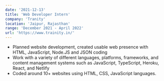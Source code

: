```yaml
---
date: '2021-12-13'
title: 'Web Developer Intern'
company: 'Tranity'
location: 'Jaipur, Rajasthan'
range: 'December 2021 - April 2022'
url: 'https://www.trainity.in/'
---
```


- Planned website development, created usable web presence with HTML, JavaScript, Node.JS and JSON coding
- Work with a variety of different languages, platforms, frameworks, and content management systems such as JavaScript, TypeScript, Heroku, React, and Netlify
- Coded around 10+ websites using HTML, CSS, JavaScript languages.
